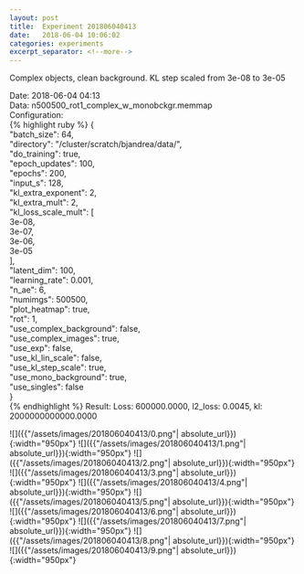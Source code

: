 ```yaml
---
layout: post
title:  Experiment 201806040413
date:   2018-06-04 10:06:02
categories: experiments
excerpt_separator: <!--more-->
---
```

Complex objects, clean background. KL step scaled from 3e-08 to 3e-05  

 <!--more-->
Date: 2018-06-04 04:13  
Data: n500500_rot1_complex_w_monobckgr.memmap  
Configuration:   
{% highlight ruby %}
{  
    "batch_size": 64,   
    "directory": "/cluster/scratch/bjandrea/data/",   
    "do_training": true,   
    "epoch_updates": 100,   
    "epochs": 200,   
    "input_s": 128,   
    "kl_extra_exponent": 2,   
    "kl_extra_mult": 2,   
    "kl_loss_scale_mult": [  
        3e-08,   
        3e-07,   
        3e-06,   
        3e-05  
    ],   
    "latent_dim": 100,   
    "learning_rate": 0.001,   
    "n_ae": 6,   
    "numimgs": 500500,   
    "plot_heatmap": true,   
    "rot": 1,   
    "use_complex_background": false,   
    "use_complex_images": true,   
    "use_exp": false,   
    "use_kl_lin_scale": false,   
    "use_kl_step_scale": true,   
    "use_mono_background": true,   
    "use_singles": false  
}  
{% endhighlight %}
Result: Loss: 600000.0000, l2_loss: 0.0045, kl: 2000000000000.0000  

![]({{"/assets/images/201806040413/0.png"| absolute_url}}){:width="950px"}
![]({{"/assets/images/201806040413/1.png"| absolute_url}}){:width="950px"}
![]({{"/assets/images/201806040413/2.png"| absolute_url}}){:width="950px"}
![]({{"/assets/images/201806040413/3.png"| absolute_url}}){:width="950px"}
![]({{"/assets/images/201806040413/4.png"| absolute_url}}){:width="950px"}
![]({{"/assets/images/201806040413/5.png"| absolute_url}}){:width="950px"}
![]({{"/assets/images/201806040413/6.png"| absolute_url}}){:width="950px"}
![]({{"/assets/images/201806040413/7.png"| absolute_url}}){:width="950px"}
![]({{"/assets/images/201806040413/8.png"| absolute_url}}){:width="950px"}
![]({{"/assets/images/201806040413/9.png"| absolute_url}}){:width="950px"}
